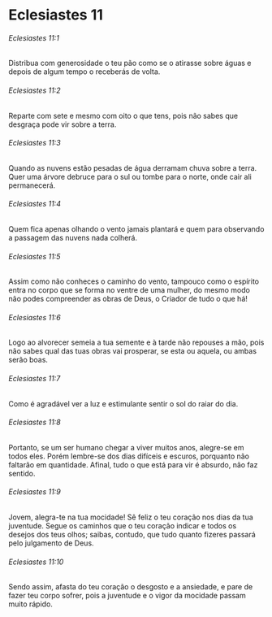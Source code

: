 # Eclesiastes 11

###### Eclesiastes 11:1

Distribua com generosidade o teu pão como se o atirasse sobre águas e depois de algum tempo o receberás de volta.

###### Eclesiastes 11:2

Reparte com sete e mesmo com oito o que tens, pois não sabes que desgraça pode vir sobre a terra.

###### Eclesiastes 11:3

Quando as nuvens estão pesadas de água derramam chuva sobre a terra. Quer uma árvore debruce para o sul ou tombe para o norte, onde cair ali permanecerá.

###### Eclesiastes 11:4

Quem fica apenas olhando o vento jamais plantará e quem para observando a passagem das nuvens nada colherá.

###### Eclesiastes 11:5

Assim como não conheces o caminho do vento, tampouco como o espírito entra no corpo que se forma no ventre de uma mulher, do mesmo modo não podes compreender as obras de Deus, o Criador de tudo o que há!

###### Eclesiastes 11:6

Logo ao alvorecer semeia a tua semente e à tarde não repouses a mão, pois não sabes qual das tuas obras vai prosperar, se esta ou aquela, ou ambas serão boas.

###### Eclesiastes 11:7

Como é agradável ver a luz e estimulante sentir o sol do raiar do dia.

###### Eclesiastes 11:8

Portanto, se um ser humano chegar a viver muitos anos, alegre-se em todos eles. Porém lembre-se dos dias difíceis e escuros, porquanto não faltarão em quantidade. Afinal, tudo o que está para vir é absurdo, não faz sentido.

###### Eclesiastes 11:9

Jovem, alegra-te na tua mocidade! Sê feliz o teu coração nos dias da tua juventude. Segue os caminhos que o teu coração indicar e todos os desejos dos teus olhos; saibas, contudo, que tudo quanto fizeres passará pelo julgamento de Deus.

###### Eclesiastes 11:10

Sendo assim, afasta do teu coração o desgosto e a ansiedade, e pare de fazer teu corpo sofrer, pois a juventude e o vigor da mocidade passam muito rápido.

